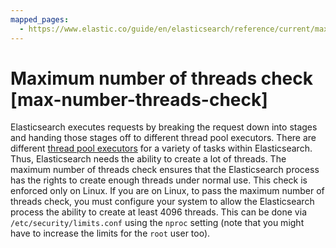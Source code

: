 ```yaml
---
mapped_pages:
  - https://www.elastic.co/guide/en/elasticsearch/reference/current/max-number-threads-check.html
---
```


# Maximum number of threads check [max-number-threads-check]

Elasticsearch executes requests by breaking the request down into stages and handing those stages off to different thread pool executors. There are different [thread pool executors](asciidocalypse://docs/elasticsearch/docs/reference/elasticsearch/configuration-reference/thread-pool-settings.md) for a variety of tasks within Elasticsearch. Thus, Elasticsearch needs the ability to create a lot of threads. The maximum number of threads check ensures that the Elasticsearch process has the rights to create enough threads under normal use. This check is enforced only on Linux. If you are on Linux, to pass the maximum number of threads check, you must configure your system to allow the Elasticsearch process the ability to create at least 4096 threads. This can be done via `/etc/security/limits.conf` using the `nproc` setting (note that you might have to increase the limits for the `root` user too).

